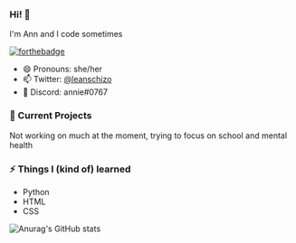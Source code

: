 ### Hi! 👋
I'm Ann and I code sometimes

[![forthebadge](https://forthebadge.com/images/badges/powered-by-black-magic.svg)](https://forthebadge.com)

- 😄 Pronouns: she/her
- 📫 Twitter: [@leanschizo](https://twitter.com/leanschizo)
- 💬 Discord: annie#0767

### 🔭 Current Projects
Not working on much at the moment, trying to focus on school and mental health

### ⚡ Things I (kind of) learned
- Python
- HTML
- CSS

![Anurag's GitHub stats](https://github-readme-stats.vercel.app/api?username=notLeM&show_icons=true&theme=tokyonight)
